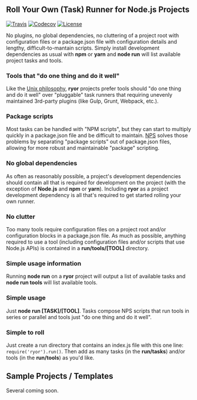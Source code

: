 ## Roll Your Own (Task) Runner for Node.js Projects

[![Travis](https://img.shields.io/travis/movecodemove/ryor.svg)](https://travis-ci.org/movecodemove/ryor)
[![Codecov](https://img.shields.io/codecov/c/github/movecodemove/ryor.svg)](https://codecov.io/gh/movecodemove/ryor)
[![License](https://img.shields.io/github/license/movecodemove/ryor.svg)](https://github.com/movecodemove/ryor/blob/master/LICENSE)

No plugins, no global dependencies, no cluttering of a project root with configuration files or a package.json file with configuration details and lengthy, difficult-to-mantain scripts. Simply install development dependencies as usual with **npm** or **yarn** and **node run** will list available project tasks and tools.

### Tools that "do one thing and do it well"

Like the [Unix philosophy](https://en.wikipedia.org/wiki/Unix_philosophy), **ryor** projects prefer tools should "do one thing and do it well" over "pluggable" task runners that requiring unevenly maintained 3rd-party plugins (like Gulp, Grunt, Webpack, etc.).

### Package scripts

Most tasks can be handled with "NPM scripts", but they can start to multiply quickly in a package.json file and be difficult to maintain.  [NPS](https://www.npmjs.com/package/nps) solves those problems by separating "package scripts" out of package.json files, allowing for more robust and maintainable "package" scripting.

### No global dependencies

As often as reasonably possible, a project's development dependencies should contain all that is required for development on the project (with the exception of **Node.js** and **npm** or **yarn**).  Including **ryor** as a project development dependency is all that's required to get started rolling your own runner.

### No clutter

Too many tools require configuration files on a project root and/or configuration blocks in a package.json file.  As much as possible, anything required to use a tool (including configuration files and/or scripts that use Node.js APIs) is contained in a **run/tools/[TOOL]** directory.

### Simple usage information

Running **node run** on a **ryor** project will output a list of available tasks and **node run tools** will list available tools.

### Simple usage

Just **node run [TASK]/[TOOL]**.  Tasks compose NPS scripts that run tools in series or parallel and tools just "do one thing and do it well".

### Simple to roll

Just create a run directory that contains an index.js file with this one line: `require('ryor').run()`.  Then add as many tasks (in the **run/tasks**) and/or tools (in the **run/tools**) as you'd like.

## Sample Projects / Templates

Several coming soon.
